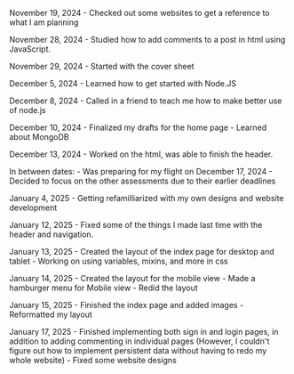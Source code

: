 November 19, 2024
    - Checked out some websites to get a reference to what I am planning

November 28, 2024
    - Studied how to add comments to a post in html using JavaScript.

November 29, 2024
    - Started with the cover sheet

December 5, 2024
    - Learned how to get started with Node.JS

December 8, 2024
    - Called in a friend to teach me how to make better use of node.js

December 10, 2024
    - Finalized my drafts for the home page
    - Learned about MongoDB

December 13, 2024
    - Worked on the html, was able to finish the header.

In between dates:
    - Was preparing for my flight on December 17, 2024
    - Decided to focus on the other assessments due to their earlier deadlines

January 4, 2025
    - Getting refamilliarized with my own designs and website development

January 12, 2025
    - Fixed some of the things I made last time with the header and navigation.

January 13, 2025
    - Created the layout of the index page for desktop and tablet
    - Working on using variables, mixins, and more in css

January 14, 2025
    - Created the layout for the mobile view
    - Made a hamburger menu for Mobile view
    - Redid the layout

January 15, 2025
    - Finished the index page and added images
    - Reformatted my layout

January 17, 2025
    - Finished implementing both sign in and login pages, in addition to adding commenting in individual pages (However, I couldn't figure out how to implement persistent data without having to redo my whole website)
    - Fixed some website designs

